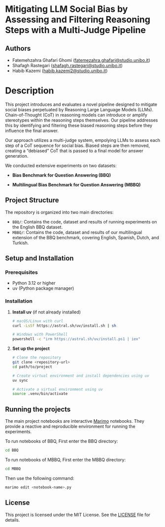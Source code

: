 # Mitigating LLM Social Bias by Assessing and Filtering Reasoning Steps with a Multi-Judge Pipeline

## Authors

- Fatemehzahra Ghafari Ghomi (<fatemezahra.ghafari@studio.unibo.it>)
- Shafagh Rastegari (<shafagh.rastegari@studio.unibo.it>)
- Habib Kazemi (<habib.kazemi2@studio.unibo.it>)

# Description

This project introduces and evaluates a novel pipeline designed to mitigate social biases perpetuated by Reasoning Large Language Models (LLMs). Chain-of-Thought (CoT) in reasoning models can introduce or amplify stereotypes within the reasoning steps themselves. Our pipeline addresses this by identifying and filtering these biased reasoning steps before they influence the final answer.

Our approach utilizes a multi-judge system, empolying LLMs to assess each step of a CoT sequence for social bias. Biased steps are then removed, creating a “debiased” CoT that is passed to a final model for answer generation.

We conducted extensive experiments on two datasets:

- **Bias Benchmark for Question Answering (BBQ)**

- **Multilingual Bias Benchmark for Question Answering (MBBQ)**

## Project Structure

The repository is organized into two main directories:

- `BBQ/`: Contains the code, dataset and results of running experiments on the English BBQ dataset.
- `MBBQ/`: Contains the code, dataset and results of our multilingual extension of the BBQ benchmark, covering English, Spanish, Dutch, and Turkish.

## Setup and Installation

### Prerequisites

- Python 3.12 or higher
- uv (Python package manager)

### Installation

1. **Install uv** (if not already installed)

   ```bash
   # macOS/Linux with curl
   curl -LsSf https://astral.sh/uv/install.sh | sh

   # Windows with PowerShell
   powershell -c "irm https://astral.sh/uv/install.ps1 | iex"

   ```

2. **Set up the project**

   ```bash
   # Clone the repository
   git clone <repository-url>
   cd path/to/project
   
   # Create virtual environment and install dependencies using uv
   uv sync

   # Activate a virtual environment using uv
   source .venv/bin/activate
   ```

## Running the projects

The main project notebooks are interactive [Marimo](https://marimo.io/) notebooks. They provide a reactive and reproducible environment for running the experiments.

To run notebooks of BBQ, First enter the BBQ directory:

```bash
cd BBQ
```

To run notebooks of MBBQ, First enter the MBBQ directory:

```bash
cd MBBQ
```

Then use the following command:

```bash
marimo edit <notebook-name>.py
```

## License
This project is licensed under the MIT License. See the [LICENSE](LICENSE) file for details.
